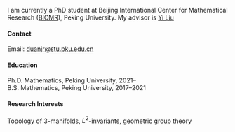 I am currently a PhD student at Beijing International Center for Mathematical Research ([BICMR](https://bicmr.pku.edu.cn/)), Peking University. My advisor is [Yi Liu](http://scholar.pku.edu.cn/liuyi)

#### Contact

Email: duanjr@stu.pku.edu.cn

#### Education
Ph.D. Mathematics, Peking University, 2021–\
B.S. Mathematics, Peking University, 2017–2021

#### Research Interests
Topology of 3-manifolds, $L^2$-invariants, geometric group theory

